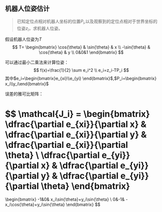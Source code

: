 ## 机器人位姿估计
>已知定位点相对机器人坐标的位置$P_i$,以及观察到的定位点相对于世界坐标的位姿$z_i$，求机器人位姿。

假设机器人位姿为$T$
$$
T=
\begin{bmatrix}
\cos{\theta} & \sin{\theta} & x \\
-\sin{\theta} & \cos{\theta} & y \\
0&0&1
\end{bmatrix}
$$

可以通过最小二乘法来计算位姿：
$$
f(x)=\frac{1}{2} \sum e_i^2 \\
e_i=z_i-TP_i
$$
其中$e_i=\begin{bmatrix}e_{xi}\\e_{yi} \end{bmatrix}$,$P_i=\begin{bmatrix} x_i\\y_i\end{bmatrix}$

误差的雅可比矩阵：

$$
\mathcal{J_i} =
\begin{bmatrix}
\dfrac{\partial e_{xi}}{\partial x} &  \dfrac{\partial e_{xi}}{\partial y} &  \dfrac{\partial e_{xi}}{\partial \theta}  \\
\dfrac{\partial e_{yi}}{\partial x} & \dfrac{\partial e_{yi}}{\partial y} & \dfrac{\partial e_{yi}}{\partial \theta}
\end{bmatrix}
=
\begin{bmatrix}
-1&0& x_i\sin{\theta}+y_i\sin{\theta} \\
0&-1& -x_i\cos{\theta}+y_i\sin{\theta}
\end{bmatrix}
$$
